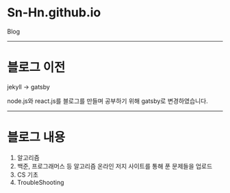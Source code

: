 # Sn-Hn.github.io
Blog

---

# 블로그 이전
jekyll -> gatsby

node.js와 react.js를 블로그를 만들며 공부하기 위해 gatsby로 변경하였습니다.

--------------

# 블로그 내용
1. 알고리즘
  1. 백준, 프로그래머스 등 알고리즘 온라인 저지 사이트를 통해 푼 문제들을 업로드
  1. CS 기초
  1. TroubleShooting

